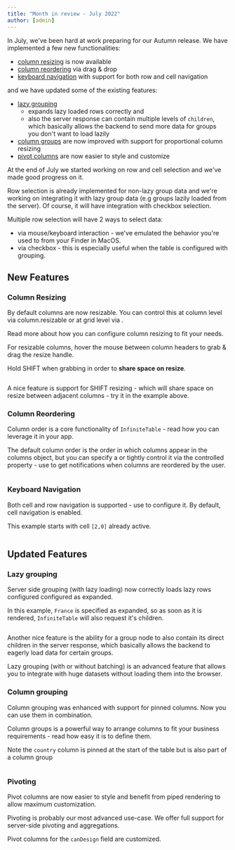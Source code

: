 ```yaml
---
title: "Month in review - July 2022"
author: [admin]
---
```

In July, we've been hard at work preparing for our Autumn release. We have implemented a few new functionalities:

 * [column resizing](#column-resizing) is now available
 * [column reordering](#column-reordering) via drag & drop
 * [keyboard navigation](#keyboard-navigation) with support for both row and cell navigation

and we have updated some of the existing features:

 * [lazy grouping](#lazy-grouping) 
    - expands lazy loaded rows correctly and 
    - also the server response can contain multiple levels of `children`, which basically allows the backend to send more data for groups you don't want to load lazily
 * [column groups](#column-grouping) are now improved with support for proportional column resizing
 * [pivot columns](#pivoting) are now easier to style and customize

<Note title="Coming soon">

At the end of July we started working on row and cell selection and we've made good progress on it.

Row selection is already implemented for non-lazy group data and we're working on integrating it with lazy group data (e.g groups lazily loaded from the server). Of course, it will have integration with checkbox selection.

Multiple row selection will have 2 ways to select data:
 - via mouse/keyboard interaction - we've emulated the behavior you're used to from your Finder in MacOS.
 - via checkbox - this is especially useful when the table is configured with grouping.

</Note>

## New Features

### Column Resizing

By default columns are now resizable. You can control this at column level via <PropLink name="columns.resizable">column.resizable</PropLink> or at grid level via <PropLink name="resizableColumns" />.

<YouWillLearnCard inline title="Find out more on column resizing" path="/docs/latest/learn/columns/fixed-and-flexible-size">

Read more about how you can configure column resizing to fit your needs.

</YouWillLearnCard>


<Sandpack title="Resizable columns example">

<Description>
For resizable columns, hover the mouse between column headers to grab & drag the resize handle.

Hold SHIFT when grabbing in order to **share space on resize**.
</Description>

```ts file=../../../../docs/latest/reference/resizableColumns-example.page.tsx
```
</Sandpack>

A nice feature is support for SHIFT resizing - which will share space on resize between adjacent columns - try it in the example above.


### Column Reordering

<YouWillLearnCard inline title="Read more on column order" path="/docs/latest/learn/columns/column-order">

Column order is a core functionality of `InfiniteTable` - read how you can leverage it in your app.

</YouWillLearnCard>

The default column order is the order in which columns appear in the columns object, but you can specify a <PropLink name="defaultColumnOrder" /> or tightly control it via the controlled property <PropLink name="columnOrder" /> - use <PropLink name="onColumnOrderChange" /> to get notifications when columns are reordered by the user.

<Sandpack title="Column order">

```ts file=../../../../docs/latest/reference/columnOrder-advanced-example.page.tsx
```

</Sandpack>

### Keyboard Navigation

Both cell and row navigation is supported - use <PropLink name="keyboardNavigation" /> to configure it. By default, cell navigation is enabled.


<Sandpack title="Keyboard navigation">

<Description>

This example starts with cell `[2,0]` already active.

</Description>

```ts file=../../../../docs/latest/learn/keyboard-navigation/navigating-cells-uncontrolled-example.page.tsx
```

</Sandpack>


## Updated Features

### Lazy grouping

Server side grouping (with lazy loading) now correctly loads lazy rows configured configured as expanded.

<Sandpack title="Lazy loaded rows are properly expanded">

<Description>

In this example, `France` is specified as expanded, so as soon as it is rendered, `InfiniteTable` will also request it's children.

</Description>

```ts file=lazy-grouping-with-expanded-rows.page.tsx
```

</Sandpack>

Another nice feature is the ability for a group node to also contain its direct children in the server response, which basically allows the backend to eagerly load data for certain groups.


<YouWillLearnCard inline title="More on lazy grouping" path="/docs/latest/learn/grouping-and-pivoting/grouping-rows#server-side-grouping-with-lazy-loading">

Lazy grouping (with or without batching) is an advanced feature that allows you to integrate with huge datasets without loading them into the browser.

</YouWillLearnCard>

### Column grouping

Column grouping was enhanced with support for pinned columns. Now you can use them in combination.


<YouWillLearnCard inline title="More on column groups" path="/docs/latest/learn/columns/column-grouping">

Column groups is a powerful way to arrange columns to fit your business requirements - read how easy it is to define them.

</YouWillLearnCard>

<Sandpack title="Column groups with pinning">

<Description>

Note the `country` column is pinned at the start of the table but is also part of a column group

</Description>

```ts file=../../../../docs/latest/reference/column-groups-with-pinning-example.page.tsx
```

</Sandpack>


### Pivoting

Pivot columns are now easier to style and benefit from piped rendering to allow maximum customization.

<YouWillLearnCard inline title="Pivoting docs" path="/docs/latest/learn/grouping-and-pivoting/pivoting/overview">

Pivoting is probably our most advanced use-case. We offer full support for server-side pivoting and aggregations.

</YouWillLearnCard>

<Sandpack title="Customized pivot columns">

<Description>

Pivot columns for the `canDesign` field are customized.

</Description>

```ts file=../../../../docs/latest/reference/pivot-custom-rendering-example.page.tsx
```

</Sandpack>
